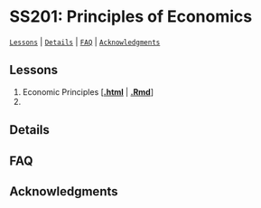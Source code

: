 # SS201: Principles of Economics

[`Lessons`](#lessons) | [`Details`](#details) |
[`FAQ`](#faq) | [`Acknowledgments`](#acknowledgements)

## Lessons

1. Economic Principles \[[**.html**](https://raw.githack.com/chomme3/SS201/main/lessons/l1/ss201_ay231_l1.html) | [**.Rmd**](https://raw.githack.com/chomme3/SS201/main/lessons/l1/ss201_ay231_l1.Rmd)\]
2. 



## Details

## FAQ

## Acknowledgments
